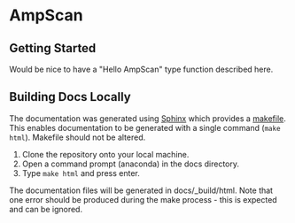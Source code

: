 # AmpScan

## Getting Started

Would be nice to have a "Hello AmpScan" type function described here.

## Building Docs Locally

The documentation was generated using [Sphinx](http://www.sphinx-doc.org/en/master/index.html) which provides 
a [makefile](../docs/Makefile). This enables documentation to be generated with a single command (`make html`). Makefile should not 
be altered.

1. Clone the repository onto your local machine.
2. Open a command prompt (anaconda) in the docs directory.
3. Type `make html` and press enter.

The documentation files will be generated in docs/_build/html. Note that one error should be produced during 
the make process - this is expected and can be ignored.